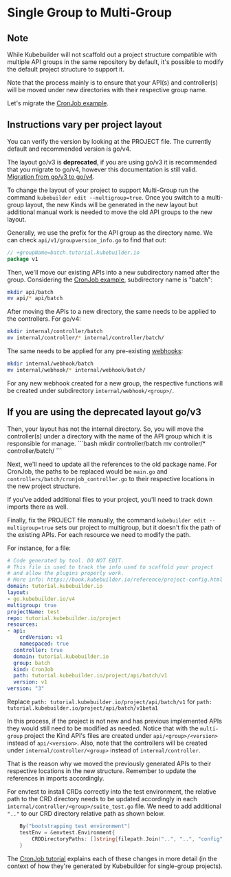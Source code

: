 # Single Group to Multi-Group

<aside class="note warning">

<h1>Note</h1>

While Kubebuilder will not scaffold out a project structure compatible
with multiple API groups in the same repository by default, it's possible
to modify the default project structure to support it.

Note that the process mainly is to ensure that your  API(s) and controller(s) will be moved under new directories with their respective group name.

</aside>

Let's migrate the [CronJob example][cronjob-tutorial].

<aside class="note warning">
<h1>Instructions vary per project layout</h1>

You can verify the version by looking at the PROJECT file. The currently default and
recommended version is go/v4.

The layout go/v3 is **deprecated**, if you are using go/v3 it is recommended that you migrate to
go/v4, however this documentation is still valid. [Migration from go/v3 to go/v4][migration-guide].

</aside>

To change the layout of your project to support Multi-Group run the command
`kubebuilder edit --multigroup=true`. Once you switch to a multi-group layout, the new Kinds
will be generated in the new layout but additional manual work is needed
to move the old API groups to the new layout.

Generally, we use the prefix for the API group as the directory name. We
can check `api/v1/groupversion_info.go` to find that out:

```go
// +groupName=batch.tutorial.kubebuilder.io
package v1
```

Then, we'll move our existing APIs into a new subdirectory named after the group. Considering the [CronJob example][cronjob-tutorial], subdirectory name is "batch":

```bash
mkdir api/batch
mv api/* api/batch
```

After moving the APIs to a new directory, the same needs to be applied to the controllers. For go/v4:

```bash
mkdir internal/controller/batch
mv internal/controller/* internal/controller/batch/
```

The same needs to be applied for any pre-existing [webhooks][webhooks]:
```bash
mkdir internal/webhook/batch
mv internal/webhook/* internal/webhook/batch/
```
For any new webhook created for a new group, the respective functions will be created under subdirectory `internal/webhook/<group>/`.

<aside class="note">
<h1>If you are using the deprecated layout go/v3</h1>
Then, your layout has not the internal directory. So, you will move the controller(s) under a directory with the name of the API group which it is responsible for manage.
```bash
mkdir controller/batch
mv controller/* controller/batch/
```

Next, we'll need to update all the references to the old package name.
For CronJob, the paths to be replaced would be `main.go` and `controllers/batch/cronjob_controller.go` to their respective locations in the new project structure.

If you've added additional files to your project, you'll need to track down
imports there as well.

Finally, fix the PROJECT file manually, the command `kubebuilder edit --multigroup=true`
sets our project to multigroup, but it doesn't fix the path of the existing APIs.
For each resource we need to modify the path.

For instance, for a file:

```yaml
# Code generated by tool. DO NOT EDIT.
# This file is used to track the info used to scaffold your project
# and allow the plugins properly work.
# More info: https://book.kubebuilder.io/reference/project-config.html
domain: tutorial.kubebuilder.io
layout:
- go.kubebuilder.io/v4
multigroup: true
projectName: test
repo: tutorial.kubebuilder.io/project
resources:
- api:
    crdVersion: v1
    namespaced: true
  controller: true
  domain: tutorial.kubebuilder.io
  group: batch
  kind: CronJob
  path: tutorial.kubebuilder.io/project/api/batch/v1
  version: v1
version: "3"
```

Replace `path: tutorial.kubebuilder.io/project/api/batch/v1` for
`path: tutorial.kubebuilder.io/project/api/batch/v1beta1`

In this process, if the project is not new and has previous implemented APIs they would still need to be modified as needed.
Notice that with the `multi-group` project the Kind API's files are created under `api/<group>/<version>` instead of `api/<version>`.
Also, note that the controllers will be created under `internal/controller/<group>` instead of `internal/controller`.

That is the reason why we moved the previously generated APIs to their respective locations in the new structure.
Remember to update the references in imports accordingly.

For envtest to install CRDs correctly into the test environment, the relative path to the CRD directory needs to be updated accordingly in each `internal/controller/<group>/suite_test.go` file. We need to add additional `".."` to our CRD directory relative path as shown below.

```go
    By("bootstrapping test environment")
    testEnv = &envtest.Environment{
        CRDDirectoryPaths: []string{filepath.Join("..", "..", "config", "crd", "bases")},
    }
```

The [CronJob tutorial][cronjob-tutorial] explains each of these changes in
more detail (in the context of how they're generated by Kubebuilder for
single-group projects).

[multi-group-issue]: https://github.com/kubernetes-sigs/kubebuilder/issues/923 "Kubebuilder Issue #923"
[cronjob-tutorial]: /cronjob-tutorial/cronjob-tutorial.md "Tutorial: Building CronJob"
[migration-guide]: /migration/migration_guide_gov3_to_gov4.md "Migration from go/v3 to go/v4"
[webhooks]: /cronjob-tutorial/webhook-implementation.md "Implementing defaulting/validating webhooks"
